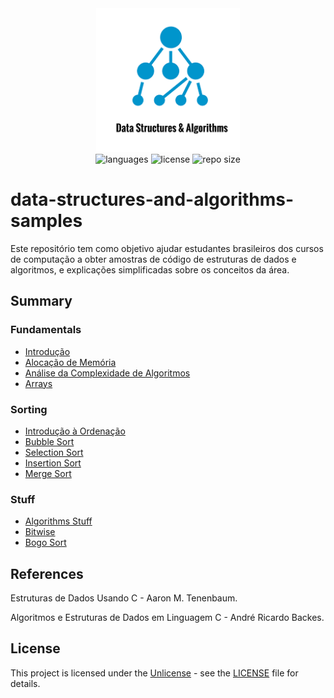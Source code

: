 <div align="center">
  <img src="data-structures-and-algorithms.png" width="230px" />
</div>
<div align="center">
  <img src="https://img.shields.io/github/languages/count/leandro-santi/data-structures-and-algorithms-samples?color=%231E90FF&style=flat-square" alt="languages" />
  <img src="https://img.shields.io/github/license/leandro-santi/data-structures-and-algorithms-samples?color=%231E90FF&style=flat-square" alt="license" />
  <img src="https://img.shields.io/github/repo-size/leandro-santi/data-structures-and-algorithms-samples?color=%231E90FF&style=flat-square" alt="repo size" />
</div>

# data-structures-and-algorithms-samples

Este repositório tem como objetivo ajudar estudantes brasileiros dos cursos de computação a obter amostras de código de estruturas de dados e algoritmos, e explicações simplificadas sobre os conceitos da área.

## Summary

### Fundamentals

* [Introdução](./Fundamentals)
* [Alocação de Memória](./Fundamentals/Memory)
* [Análise da Complexidade de Algoritmos](./Fundamentals/Complexity)
* [Arrays](./Fundamentals/Arrays)

### Sorting

* [Introdução à Ordenação](./Sorting)
* [Bubble Sort](./Sorting/Bubble%20Sort)
* [Selection Sort](./Sorting/Selection%20Sort)
* [Insertion Sort](./Sorting/Insertion%20Sort)
* [Merge Sort](./Sorting/Merge%20Sort)

### Stuff

* [Algorithms Stuff](./Stuff)
* [Bitwise](./Bitwise)
* [Bogo Sort](./Sorting/Bogo%20Sort)

## References

Estruturas de Dados Usando C -  Aaron M. Tenenbaum.

Algoritmos e Estruturas de Dados em Linguagem C -  André Ricardo Backes.

## License

This project is licensed under the [Unlicense](https://unlicense.org/) - see the [LICENSE](LICENSE) file for details.
